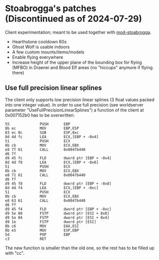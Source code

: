 # Stoabrogga's patches<br>(Discontinued as of 2024-07-29)

Client experimentation; meant to be used together with [mod-stoabrogga](https://gitlab.com/opfesoft/mod-stoabrogga).

- Hearthstone cooldown 60s
- Ghost Wolf is usable indoors
- A few custom mounts/items/models
- Enable flying everywhere
- Increase height of the upper plane of the bounding box for flying (MFBO) in Draenei and Blood Elf areas (no "hiccups" anymore if flying there)

## Use full precision linear splines

The client only supports low precision linear splines (3 float values packed into one integer value). In order to use full precision (see worldserver parameter "UseFullPrecisionLinearSplines") a function of the client at 0x007152b0 has to be overwritten:

```
55              PUSH       EBP
8b ec           MOV        EBP,ESP
83 ec 0c        SUB        ESP,0xc
8d 4d fc        LEA        ECX,[EBP + -0x4]
51              PUSH       ECX
8b cb           MOV        ECX,EBX
e8 7f 61        CALL       0x0047b440
d6 ff
d9 45 fc        FLD        dword ptr [EBP + -0x4]
8d 4d f8        LEA        ECX,[EBP + -0x8]
51              PUSH       ECX
8b cb           MOV        ECX,EBX
e8 71 61        CALL       0x0047b440
d6 ff
d9 45 f8        FLD        dword ptr [EBP + -0x8]
8d 4d f4        LEA        ECX,[EBP + -0xc]
51              PUSH       ECX
8b cb           MOV        ECX,EBX
e8 63 61        CALL       0x0047b440
d6 ff
d9 45 f4        FLD        dword ptr [EBP + -0xc]
d9 5e 08        FSTP       dword ptr [ESI + 0x8]
d9 5e 04        FSTP       dword ptr [ESI + 0x4]
d9 1e           FSTP       dword ptr [ESI]
8b c6           MOV        EAX,ESI
8b e5           MOV        ESP,EBP
5d              POP        EBP
c3              RET
```

The new function is smaller than the old one, so the rest has to be filled up with "cc".
